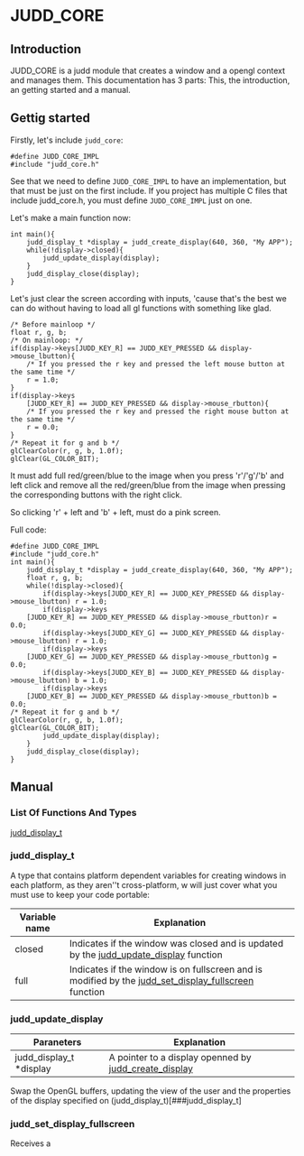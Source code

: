 # JUDD_CORE

## Introduction

JUDD_CORE is a judd module that creates a window and a opengl context and manages them.
This documentation has 3 parts: This, the introduction, an getting started and a manual.

## Gettig started

Firstly, let's include `judd_core`:

    #define JUDD_CORE_IMPL
    #include "judd_core.h"

See that we need to define `JUDD_CORE_IMPL` to have an implementation, but that must be just on the first include. If you project has multiple C files that include judd_core.h, you must define `JUDD_CORE_IMPL` just on one.

Let's make a main function now:
    
    int main(){
        judd_display_t *display = judd_create_display(640, 360, "My APP");
        while(!display->closed){
            judd_update_display(display);
        }
        judd_display_close(display);
    }
    
Let's just clear the screen according with inputs, 'cause that's the best we can do without having to load all gl functions with something like glad.
    
    /* Before mainloop */
    float r, g, b;
    /* On mainloop: */
    if(display->keys[JUDD_KEY_R] == JUDD_KEY_PRESSED && display->mouse_lbutton){
        /* If you pressed the r key and pressed the left mouse button at the same time */
        r = 1.0;
    }
    if(display->keys
        [JUDD_KEY_R] == JUDD_KEY_PRESSED && display->mouse_rbutton){
        /* If you pressed the r key and pressed the right mouse button at the same time */
        r = 0.0;
    }
    /* Repeat it for g and b */
    glClearColor(r, g, b, 1.0f);
    glClear(GL_COLOR_BIT);

It must add full red/green/blue to the image when you press 'r'/'g'/'b' and left click and remove all the red/green/blue from the image when pressing the corresponding buttons with the right click.

So clicking 'r' + left and 'b' + left, must do a pink screen.

Full code:
    
    #define JUDD_CORE_IMPL
    #include "judd_core.h"
    int main(){
        judd_display_t *display = judd_create_display(640, 360, "My APP");
        float r, g, b;
        while(!display->closed){
            if(display->keys[JUDD_KEY_R] == JUDD_KEY_PRESSED && display->mouse_lbutton) r = 1.0;
            if(display->keys
        [JUDD_KEY_R] == JUDD_KEY_PRESSED && display->mouse_rbutton)r = 0.0;
            if(display->keys[JUDD_KEY_G] == JUDD_KEY_PRESSED && display->mouse_lbutton) r = 1.0;
            if(display->keys
        [JUDD_KEY_G] == JUDD_KEY_PRESSED && display->mouse_rbutton)g = 0.0;
            if(display->keys[JUDD_KEY_B] == JUDD_KEY_PRESSED && display->mouse_lbutton) b = 1.0;
            if(display->keys
        [JUDD_KEY_B] == JUDD_KEY_PRESSED && display->mouse_rbutton)b = 0.0;
    /* Repeat it for g and b */
    glClearColor(r, g, b, 1.0f);
    glClear(GL_COLOR_BIT);
            judd_update_display(display);
        }
        judd_display_close(display);
    }

## Manual

### List Of Functions And Types

[judd_display_t](###judd_display_t)


### judd_display_t
A type that contains platform dependent variables for creating windows in each platform, as they aren''t cross-platform, w will just cover what you must use to  keep your code portable:

Variable name | Explanation
--|--
closed | Indicates if the window was closed and is updated by the [judd_update_display](###judd_update_display) function
full | Indicates if the window is on fullscreen and is modified by the [judd_set_display_fullscreen](###judd_set_display_fullscreen) function

### judd_update_display

Paraneters | Explanation
--|--
judd_display_t \*display | A pointer to a display openned by [judd_create_display](###judd_create_display)

Swap the OpenGL buffers, updating the view of the user and the properties of the display specified on (judd_display_t)[###judd_display_t]

### judd_set_display_fullscreen

Receives a 
